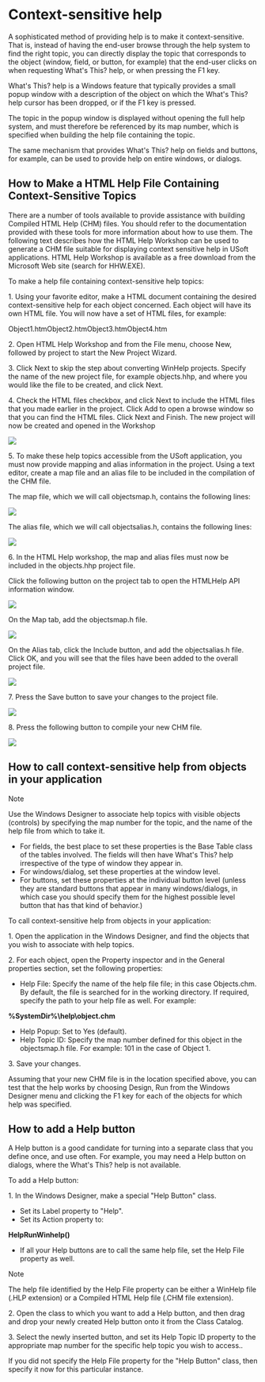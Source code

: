 # Context-sensitive help

A sophisticated method of providing help is to make it context-sensitive. That is, instead of having the end-user browse through the help system to find the right topic, you can directly display the topic that corresponds to the object (window, field, or button, for example) that the end-user clicks on when requesting What's This? help, or when pressing the F1 key.

What's This? help is a Windows feature that typically provides a small popup window with a description of the object on which the What's This? help cursor has been dropped, or if the F1 key is pressed.

The topic in the popup window is displayed without opening the full help system, and must therefore be referenced by its map number, which is specified when building the help file containing the topic.

The same mechanism that provides What's This? help on fields and buttons, for example, can be used to provide help on entire windows, or dialogs.

## How to Make a HTML Help File Containing Context-Sensitive Topics

There are a number of tools available to provide assistance with building Compiled HTML Help (CHM) files. You should refer to the documentation provided with these tools for more information about how to use them. The following text describes how the HTML Help Workshop can be used to generate a CHM file suitable for displaying context sensitive help in USoft applications. HTML Help Workshop is available as a free download from the Microsoft Web site (search for HHW.EXE).

To make a help file containing context-sensitive help topics:

1. Using your favorite editor, make a HTML document containing the desired context-sensitive help for each object concerned. Each object will have its own HTML file. You will now have a set of HTML files, for example:

Object1.htmObject2.htmObject3.htmObject4.htm

2. Open HTML Help Workshop and from the File menu, choose New, followed by project to start the New Project Wizard.

3. Click Next to skip the step about converting WinHelp projects. Specify the name of the new project file, for example objects.hhp, and where you would like the file to be created, and click Next.

4. Check the HTML files checkbox, and click Next to include the HTML files that you made earlier in the project. Click Add to open a browse window so that you can find the HTML files. Click Next and Finish. The new project will now be created and opened in the Workshop

![](/api/Desktop%20UIs/Windows%20GUI%20help/assets/93fc733d-e731-4a34-abb6-ec5789f986c4.jpg)

5. To make these help topics accessible from the USoft application, you must now provide mapping and alias information in the project. Using a text editor, create a map file and an alias file to be included in the compilation of the CHM file.

The map file, which we will call objectsmap.h, contains the following lines:

![](/api/Desktop%20UIs/Windows%20GUI%20help/assets/e8372a02-10ee-42ff-87a4-9f057ef6b63b.jpg)

The alias file, which we will call objectsalias.h, contains the following lines:

![](/api/Desktop%20UIs/Windows%20GUI%20help/assets/26ae592d-ac42-4d65-8685-90abbb6230bc.jpg)

6. In the HTML Help workshop, the map and alias files must now be included in the objects.hhp project file.

Click the following button on the project tab to open the HTMLHelp API information window.

![](/api/Desktop%20UIs/Windows%20GUI%20help/assets/494e02b2-e305-4f44-9be8-fe845b523009.jpg)

On the Map tab, add the objectsmap.h file.

![](/api/Desktop%20UIs/Windows%20GUI%20help/assets/21b74a34-60f7-43c5-89d0-99292633d035.jpg)

On the Alias tab, click the Include button, and add the objectsalias.h file. Click OK, and you will see that the files have been added to the overall project file.

![](/api/Desktop%20UIs/Windows%20GUI%20help/assets/f637bcaa-9b0b-4a2f-aeef-2ba56946fa05.jpg)

7. Press the Save button to save your changes to the project file.

![](/api/Desktop%20UIs/Windows%20GUI%20help/assets/f180f581-d3e0-4c80-a128-1ed65a516b77.jpg)

8. Press the following button to compile your new CHM file.

![](/api/Desktop%20UIs/Windows%20GUI%20help/assets/953b7792-5812-4840-85e7-0561ea3ab4bd.jpg)

## How to call context-sensitive help from objects in your application

> [!NOTE]
> Use the Windows Designer to associate help topics with visible objects (controls) by specifying the map number for the topic, and the name of the help file from which to take it.

- For fields, the best place to set these properties is the Base Table class of the tables involved. The fields will then have What's This? help irrespective of the type of window they appear in.
- For windows/dialog, set these properties at the window level.
- For buttons, set these properties at the individual button level (unless they are standard buttons that appear in many windows/dialogs, in which case you should specify them for the highest possible level button that has that kind of behavior.)

To call context-sensitive help from objects in your application:

1. Open the application in the Windows Designer, and find the objects that you wish to associate with help topics.

2. For each object, open the Property inspector and in the General properties section, set the following properties:

- Help File: Specify the name of the help file file; in this case Objects.chm. By default, the file is searched for in the working directory. If required, specify the path to your help file as well. For example:

**%SystemDir%\\help\\object.chm**

- Help Popup: Set to Yes (default).
- Help Topic ID: Specify the map number defined for this object in the objectsmap.h file. For example: 101 in the case of Object 1.

3. Save your changes.

Assuming that your new CHM file is in the location specified above, you can test that the help works by choosing Design, Run from the Windows Designer menu and clicking the F1 key for each of the objects for which help was specified.

## How to add a Help button

A Help button is a good candidate for turning into a separate class that you define once, and use often. For example, you may need a Help button on dialogs, where the What's This? help is not available.

To add a Help button:

1. In the Windows Designer, make a special "Help Button" class.

- Set its Label property to "Help".
- Set its Action property to:

**HelpRunWinhelp()**

- If all your Help buttons are to call the same help file, set the Help File property as well.

> [!NOTE]
> The help file identified by the Help File property can be either a WinHelp file (.HLP extension) or a Compiled HTML Help file (.CHM file extension).

2. Open the class to which you want to add a Help button, and then drag and drop your newly created Help button onto it from the Class Catalog.

3. Select the newly inserted button, and set its Help Topic ID property to the appropriate map number for the specific help topic you wish to access..

If you did not specify the Help File property for the "Help Button" class, then specify it now for this particular instance.